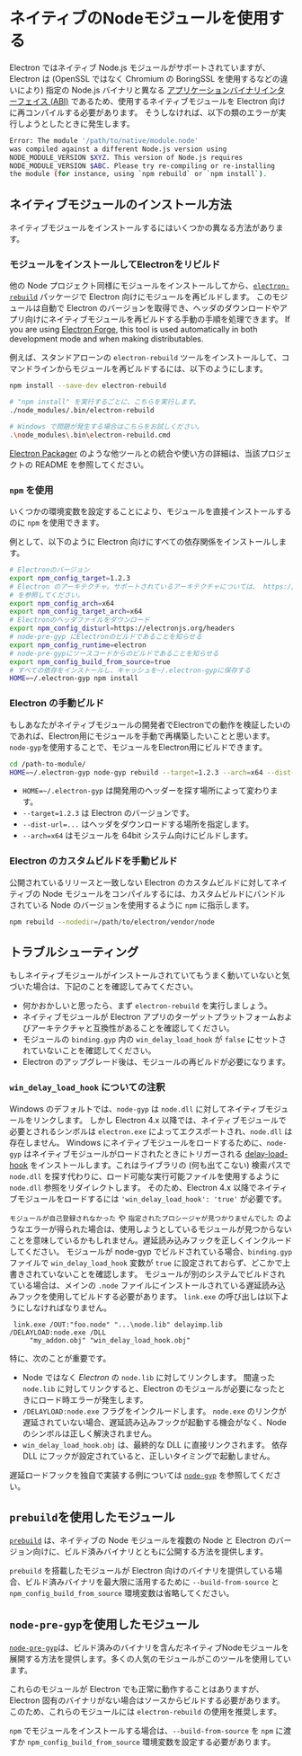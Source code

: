 # ネイティブのNodeモジュールを使用する

Electron ではネイティブ Node.js モジュールがサポートされていますが、Electron は (OpenSSL ではなく Chromium の BoringSSL を使用するなどの違いにより) 指定の Node.js バイナリと異なる [アプリケーションバイナリインターフェイス (ABI)][abi] であるため、使用するネイティブモジュールを Electron 向けに再コンパイルする必要があります。 そうしなければ、以下の類のエラーが実行しようとしたときに発生します。

```sh
Error: The module '/path/to/native/module.node'
was compiled against a different Node.js version using
NODE_MODULE_VERSION $XYZ. This version of Node.js requires
NODE_MODULE_VERSION $ABC. Please try re-compiling or re-installing
the module (for instance, using `npm rebuild` or `npm install`).
```

## ネイティブモジュールのインストール方法

ネイティブモジュールをインストールするにはいくつかの異なる方法があります。

### モジュールをインストールしてElectronをリビルド

他の Node プロジェクト同様にモジュールをインストールしてから、[`electron-rebuild`][electron-rebuild] パッケージで Electron 向けにモジュールを再ビルドします。 このモジュールは自動で Electron のバージョンを取得でき、ヘッダのダウンロードやアプリ向けにネイティブモジュールを再ビルドする手動の手順を処理できます。 If you are using [Electron Forge][electron-forge], this tool is used automatically in both development mode and when making distributables.

例えば、スタンドアローンの `electron-rebuild` ツールをインストールして、コマンドラインからモジュールを再ビルドするには、以下のようにします。

```sh
npm install --save-dev electron-rebuild

# "npm install" を実行するごとに、こちらを実行します。
./node_modules/.bin/electron-rebuild

# Windows で問題が発生する場合はこちらをお試しください。
.\node_modules\.bin\electron-rebuild.cmd
```

[Electron Packager][electron-packager] のような他ツールとの統合や使い方の詳細は、当該プロジェクトの README を参照してください。

### `npm` を使用

いくつかの環境変数を設定することにより、モジュールを直接インストールするのに `npm` を使用できます。

例として、以下のように Electron 向けにすべての依存関係をインストールします。

```sh
# Electronのバージョン
export npm_config_target=1.2.3
# Electron のアーキテクチャ。サポートされているアーキテクチャについては、 https://electronjs.org/docs/tutorial/support#supported-platforms
# を参照してください。
export npm_config_arch=x64
export npm_config_target_arch=x64
# Electronのヘッダファイルをダウンロード
export npm_config_disturl=https://electronjs.org/headers
# node-pre-gyp にElectronのビルドであることを知らせる
export npm_config_runtime=electron
# node-pre-gypにソースコードからのビルドであることを知らせる
export npm_config_build_from_source=true
# すべての依存をインストールし、キャッシュを~/.electron-gypに保存する
HOME=~/.electron-gyp npm install
```

### Electron の手動ビルド

もしあなたがネイティブモジュールの開発者でElectronでの動作を検証したいのであれば、Electron用にモジュールを手動で再構築したいことと思います。 `node-gyp`を使用することで、モジュールをElectron用にビルドできます。

```sh
cd /path-to-module/
HOME=~/.electron-gyp node-gyp rebuild --target=1.2.3 --arch=x64 --dist-url=https://electronjs.org/headers
```

* `HOME=~/.electron-gyp` は開発用のヘッダーを探す場所によって変わります。
* `--target=1.2.3` は Electron のバージョンです。
* `--dist-url=...` はヘッダをダウンロードする場所を指定します。
* `--arch=x64` はモジュールを 64bit システム向けにビルドします。

### Electron のカスタムビルドを手動ビルド

公開されているリリースと一致しない Electron のカスタムビルドに対してネイティブの Node モジュールをコンパイルするには、カスタムビルドにバンドルされている Node のバージョンを使用するように `npm` に指示します。

```sh
npm rebuild --nodedir=/path/to/electron/vendor/node
```

## トラブルシューティング

もしネイティブモジュールがインストールされていてもうまく動いていないと気づいた場合は、下記のことを確認してみてください。

* 何かおかしいと思ったら、まず `electron-rebuild` を実行しましょう。
* ネイティブモジュールが Electron アプリのターゲットプラットフォームおよびアーキテクチャと互換性があることを確認してください。
* モジュールの `binding.gyp` 内の `win_delay_load_hook` が `false` にセットされていないことを確認してください。
* Electron のアップグレード後は、モジュールの再ビルドが必要になります。

### `win_delay_load_hook` についての注釈

Windows のデフォルトでは、`node-gyp` は `node.dll` に対してネイティブモジュールをリンクします。 しかし Electron 4.x 以降では、ネイティブモジュールで必要とされるシンボルは `electron.exe` によってエクスポートされ、`node.dll` は存在しません。 Windows にネイティブモジュールをロードするために、`node-gyp` はネイティブモジュールがロードされたときにトリガーされる [delay-load-hook](https://msdn.microsoft.com/en-us/library/z9h1h6ty.aspx) をインストールします。これはライブラリの (何も出てこない) 検索パスで `node.dll` を探す代わりに、ロード可能な実行可能ファイルを使用するように `node.dll` 参照をリダイレクトします。 そのため、Electron 4.x 以降でネイティブモジュールをロードするには `'win_delay_load_hook': 'true'` が必要です。

`モジュールが自己登録されなかった` や `指定されたプロシージャが見つかりませんでした` のようなエラーが得られた場合は、使用しようとしているモジュールが見つからないことを意味しているかもしれません。遅延読み込みフックを正しくインクルードしてください。  モジュールが node-gyp でビルドされている場合、`binding.gyp` ファイルで `win_delay_load_hook` 変数が `true` に設定されておらず、どこかで上書きされていないことを確認します。  モジュールが別のシステムでビルドされている場合は、メインの `.node` ファイルにインストールされている遅延読み込みフックを使用してビルドする必要があります。 `link.exe` の呼び出しは以下ようにしなければなりません。

```plaintext
 link.exe /OUT:"foo.node" "...\node.lib" delayimp.lib /DELAYLOAD:node.exe /DLL
     "my_addon.obj" "win_delay_load_hook.obj"
```

特に、次のことが重要です。

* Node ではなく _Electron_ の `node.lib` に対してリンクします。 間違った `node.lib` に対してリンクすると、Electron のモジュールが必要になったときにロード時エラーが発生します。
* `/DELAYLOAD:node.exe` フラグをインクルードします。 `node.exe` のリンクが遅延されていない場合、遅延読み込みフックが起動する機会がなく、Node のシンボルは正しく解決されません。
* `win_delay_load_hook.obj` は、最終的な DLL に直接リンクされます。 依存 DLL にフックが設定されていると、正しいタイミングで起動しません。

遅延ロードフックを独自で実装する例については [`node-gyp`](https://github.com/nodejs/node-gyp/blob/e2401e1395bef1d3c8acec268b42dc5fb71c4a38/src/win_delay_load_hook.cc) を参照してください。

## `prebuild`を使用したモジュール

[`prebuild`](https://github.com/prebuild/prebuild) は、ネイティブの Node モジュールを複数の Node と Electron のバージョン向けに、ビルド済みバイナリとともに公開する方法を提供します。

`prebuild` を搭載したモジュールが Electron 向けのバイナリを提供している場合、ビルド済みバイナリを最大限に活用するために `--build-from-source` と `npm_config_build_from_source` 環境変数は省略してください。

## `node-pre-gyp`を使用したモジュール

[`node-pre-gyp`][node-pre-gyp]は、ビルド済みのバイナリを含んだネイティブNodeモジュールを展開する方法を提供します。多くの人気のモジュールがこのツールを使用しています。

これらのモジュールが Electron でも正常に動作することはありますが、Electron 固有のバイナリがない場合はソースからビルドする必要があります。 このため、これらのモジュールには `electron-rebuild` の使用を推奨します。

`npm` でモジュールをインストールする場合は、`--build-from-source` を `npm` に渡すか `npm_config_build_from_source` 環境変数を設定する必要があります。

[abi]: https://en.wikipedia.org/wiki/Application_binary_interface
[electron-rebuild]: https://github.com/electron/electron-rebuild
[electron-forge]: https://electronforge.io/
[electron-packager]: https://github.com/electron/electron-packager
[node-pre-gyp]: https://github.com/mapbox/node-pre-gyp
